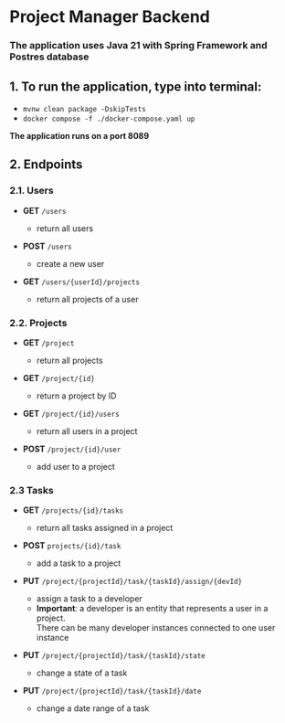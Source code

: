 # Project Manager Backend
### The application uses Java 21 with Spring Framework and Postres database

## 1. To run the application, type into terminal: 

- `mvnw clean package -DskipTests`
- `docker compose -f ./docker-compose.yaml up`

**The application runs on a port 8089**

## 2. Endpoints
### 2.1. Users
- **GET** `/users`
  - return all users


- **POST** `/users`
  - create a new user


- **GET** `/users/{userId}/projects`
  - return all projects of a user


### 2.2. Projects
- **GET** `/project` 
  - return all projects


- **GET** `/project/{id}` 
  - return a project by ID


- **GET** `/project/{id}/users` 
  - return all users in a project


- **POST** `/project/{id}/user`
  - add user to a project

### 2.3 Tasks
- **GET** `/projects/{id}/tasks`
  - return all tasks assigned in a project


- **POST** `projects/{id}/task`
  - add a task to a project


- **PUT** `/project/{projectId}/task/{taskId}/assign/{devId}`
  - assign a task to a developer
  - **Important**: a developer is an entity that represents a user in a project.  
  There can be many developer instances connected to one user instance


- **PUT** `/project/{projectId}/task/{taskId}/state`
  - change a state of a task


- **PUT** `/project/{projectId}/task/{taskId}/date`
  - change a date range of a task
